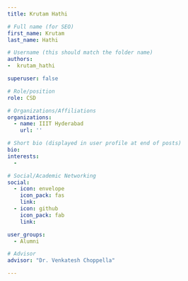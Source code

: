 ```yaml
---
title: Krutam Hathi

# Full name (for SEO)
first_name: Krutam
last_name: Hathi

# Username (this should match the folder name)
authors:
-  krutam_hathi

superuser: false

# Role/position
role: CSD

# Organizations/Affiliations
organizations:
  - name: IIIT Hyderabad
    url: ''

# Short bio (displayed in user profile at end of posts)
bio:
interests:
  - 

# Social/Academic Networking
social:
  - icon: envelope
    icon_pack: fas
    link: 
  - icon: github
    icon_pack: fab
    link: 

user_groups:
  - Alumni

# Advisor
advisor: "Dr. Venkatesh Choppella"

---
```

